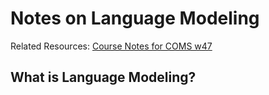 # Notes on Language Modeling
Related Resources:
[Course Notes for COMS w47](http://www.cs.columbia.edu/~mcollins/courses/nlp2011/notes/lm.pdf)
## What is Language Modeling?

<!--stackedit_data:
eyJoaXN0b3J5IjpbOTYzMjQ2NDA1XX0=
-->